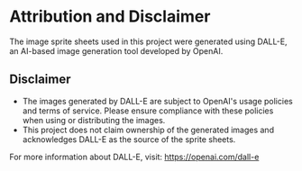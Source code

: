 # Attribution and Disclaimer

The image sprite sheets used in this project were generated using DALL-E, an AI-based image generation tool developed by OpenAI.

## Disclaimer
- The images generated by DALL-E are subject to OpenAI's usage policies and terms of service. Please ensure compliance with these policies when using or distributing the images.
- This project does not claim ownership of the generated images and acknowledges DALL-E as the source of the sprite sheets.

For more information about DALL-E, visit: https://openai.com/dall-e